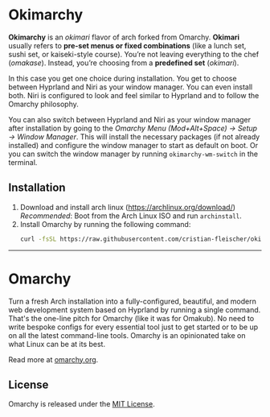 # Okimarchy

**Okimarchy** is an *okimari* flavor of arch forked from Omarchy.
**Okimari** usually refers to **pre-set menus or fixed combinations** (like a lunch set, sushi set, or kaiseki-style course).
You’re not leaving everything to the chef (*omakase*). Instead, you’re choosing from a **predefined set** (*okimari*).

In this case you get one choice during installation. You get to choose between Hyprland and Niri as your window manager. You can even install both.
Niri is configured to look and feel similar to Hyprland and to follow the Omarchy philosophy.

You can also switch between Hyprland and Niri as your window manager after installation by going to the *Omarchy Menu (Mod+Alt+Space) -> Setup -> Window Manager*. This will install the necessary packages (if not already installed) and configure the window manager to start as default on boot.
Or you can switch the window manager by running `okimarchy-wm-switch` in the terminal.

## Installation

1. Download and install arch linux (https://archlinux.org/download/)
   *Recommended*: Boot from the Arch Linux ISO and run `archinstall`.
2. Install Omarchy by running the following command:
   ```bash
   curl -fsSL https://raw.githubusercontent.com/cristian-fleischer/okimarchy/master/boot.sh | OMARCHY_REPO="cristian-fleischer/okimarchy" bash
   ```

---

# Omarchy

Turn a fresh Arch installation into a fully-configured, beautiful, and modern web development system based on Hyprland by running a single command. That's the one-line pitch for Omarchy (like it was for Omakub). No need to write bespoke configs for every essential tool just to get started or to be up on all the latest command-line tools. Omarchy is an opinionated take on what Linux can be at its best.

Read more at [omarchy.org](https://omarchy.org).

## License

Omarchy is released under the [MIT License](https://opensource.org/licenses/MIT).
